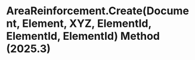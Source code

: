 # AreaReinforcement.Create(Document, Element, XYZ, ElementId, ElementId, ElementId) Method (2025.3)

﻿